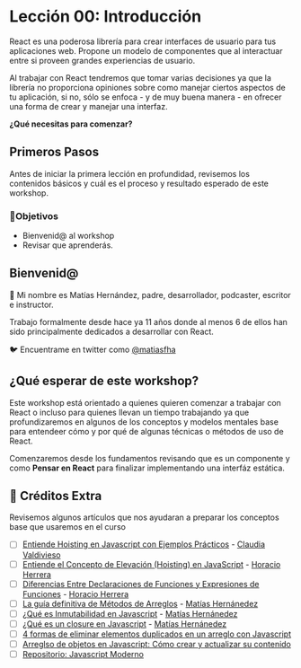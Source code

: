 # Lección 00: Introducción

React es una poderosa librería para crear interfaces de usuario para tus aplicaciones web. Propone un modelo de componentes que al interactuar entre si proveen grandes experiencias de usuario.

Al trabajar con React tendremos que tomar varias decisiones ya que la librería no proporciona opiniones sobre como manejar ciertos aspectos de tu aplicación, si no, sólo se enfoca - y de muy buena manera - en ofrecer una forma de crear y manejar una interfaz.

**¿Qué necesitas para comenzar?**

## Primeros Pasos

Antes de iniciar la primera lección en profundidad, revisemos los contenidos básicos y cuál es el proceso y resultado esperado de este workshop.

### 🎯Objetivos

- Bienvenid@ al workshop
- Revisar que aprenderás.

## Bienvenid@
👋 Mi nombre es Matías Hernández, padre, desarrollador, podcaster, escritor e instructor.

Trabajo formalmente desde hace ya 11 años donde al menos 6 de ellos han sido principalmente dedicados a desarrollar con React.

🐦 Encuentrame en twitter como [@matiasfha](https://twitter.com/matiasfha)

## ¿Qué esperar de este workshop?
Este workshop está orientado a quienes quieren comenzar a trabajar con React o incluso para quienes llevan un tiempo trabajando ya que profundizaremos en algunos de los conceptos y modelos mentales base para entendeer cómo y por qué de algunas técnicas o métodos de uso de React.

Comenzaremos desde los fundamentos revisando que es un componente y como **Pensar en React** para finalizar implementando una interfáz estática.


## 💸 Créditos Extra

Revisemos algunos artículos que nos ayudaran a preparar los conceptos base que usaremos en el curso

- [ ] [Entiende Hoisting en Javascript con Ejemplos Prácticos](https://escuelafrontend.com/articulos/hoisting-ejemplos-practicos) - [Claudia Valdivieso](https://twitter.com/lavaldi_)
- [ ] [Entiende el Concepto de Elevación (Hoisting) en JavaScript](https://escuelafrontend.com/articulos/hoisting-javascript) - [Horacio Herrera](https://twitter.com/hhg2288)
- [ ] [Diferencias Entre Declaraciones de Funciones y Expresiones de Funciones](https://escuelafrontend.com/articulos/declaraciones-de-funciones-y-expresiones-de-funciones) - [Horacio Herrera](https://twitter.com/hhg2288)
- [ ] [La guía definitiva de Métodos de Arreglos](https://escuelafrontend.com/articulos/metodos-de-arreglos) - [Matías Hernánedez](https://twitter.com/matiasfha)
- [ ] [¿Qué es Inmutabilidad en Javascript](https://www.freecodecamp.org/espanol/news/que-es-inmutabilidad-en-javascript/) - [Matías Hernánedez](https://twitter.com/matiasfha)
- [ ] [¿Qué es un closure en Javascript](https://www.freecodecamp.org/espanol/news/que-es-un-closure-en-javascript/) - [Matías Hernánedez](https://twitter.com/matiasfha)
- [ ] [4 formas de eliminar elementos duplicados en un arreglo con Javascript](https://matiashernandez.dev/4-formas-de-eliminar-elementos-duplicados-en-un-arreglo-con-javascript)
- [ ] [Arreglso de objetos en Javascript: Cómo crear y actualizar su contenido](https://matiashernandez.dev/arreglos-de-objetos-en-javascript-como-crear-y-actualizar-su-contenido)
- [ ] [Repositorio: Javascript Moderno](https://github.com/matiasfha/modern-javascript)